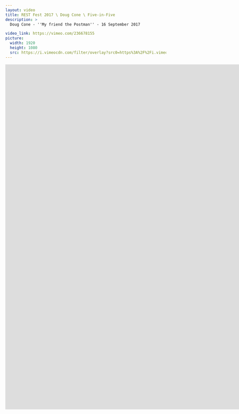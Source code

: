 ```yaml
---
layout: video
title: REST Fest 2017 \ Doug Cone \ Five-in-Five
description: >
  Doug Cone - ''My friend the Postman'' - 16 September 2017

video_link: https://vimeo.com/236678155
picture:
  width: 1920
  height: 1080
  src: https://i.vimeocdn.com/filter/overlay?src0=https%3A%2F%2Fi.vimeocdn.com%2Fvideo%2F659927782_1920x1080.jpg&src1=http%3A%2F%2Ff.vimeocdn.com%2Fp%2Fimages%2Fcrawler_play.png
---
```

<iframe src="https://player.vimeo.com/video/236678155?title=0&byline=0&portrait=0&badge=0&autopause=0&player_id=0" width="1920" height="1080" frameborder="0" title="REST Fest 2017 \ Doug Cone \ Five-in-Five" webkitallowfullscreen mozallowfullscreen allowfullscreen></iframe>